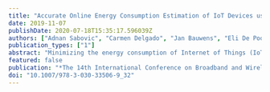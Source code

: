 ```yaml
---
title: "Accurate Online Energy Consumption Estimation of IoT Devices using Energest"
date: 2019-11-07
publishDate: 2020-07-18T15:35:17.596039Z
authors: ["Adnan Sabovic", "Carmen Delgado", "Jan Bauwens", "Eli De Poorter", "Jeroen Famaey"]
publication_types: ["1"]
abstract: "Minimizing the energy consumption of Internet of Things (IoT) devices is one of the biggest challenges and crucial issues for the future of a sustainable IoT vision. In order to estimate the remaining device lifetime and optimize its energy consumption, it is necessary to have an accurate online view on the consumed energy with minimal overhead. This is non-trivial, as many factors influence energy consumption, therefore requiring a generic measurement methodology. For example, the Medium Access Control (MAC) protocols have a very important influence on the energy consumption. This paper presents an accurate method for estimating the energy consumption of IoT devices using Energest. Our method combines a device-specific offline profiling phase, with a device and protocol-agnostic online energy estimation methodology. Energy measurements have been performed for different scenarios, using measured values and values from the datasheet, for Carrier Sense Multiple Access (CSMA) and Time Slotted Channel Hopping (TSCH) protocols. Results show that the accuracy of our method is very high, more than 96% for CSMA and more than 82% for TSCH, with very small overhead of 0.11%."
featured: false
publication: "*The 14th International Conference on Broadband and Wireless Computing, Communications and Applications (BWCCA)*"
doi: "10.1007/978-3-030-33506-9_32"
---
```


